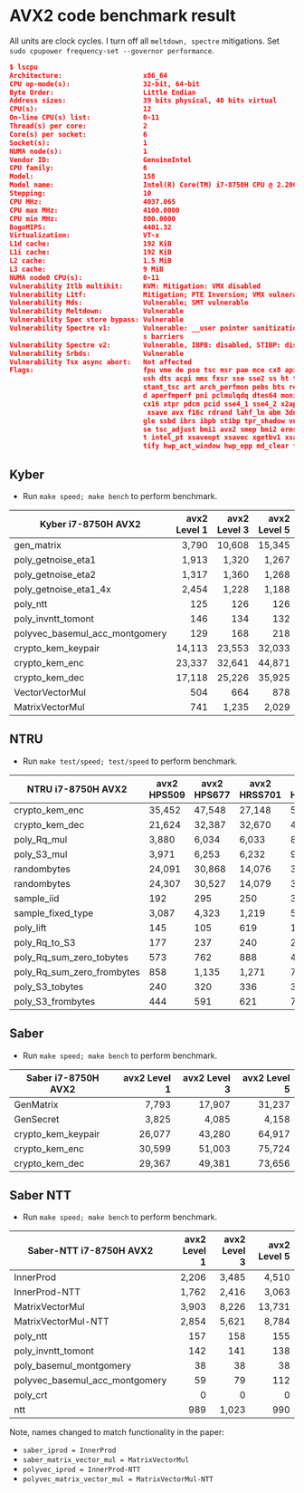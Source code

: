 # AVX2 code benchmark result 

All units are clock cycles. I turn off all `meltdown, spectre` mitigations. Set `sudo cpupower frequency-set --governor performance`. 

```json
$ lscpu
Architecture:                    x86_64
CPU op-mode(s):                  32-bit, 64-bit
Byte Order:                      Little Endian
Address sizes:                   39 bits physical, 48 bits virtual
CPU(s):                          12
On-line CPU(s) list:             0-11
Thread(s) per core:              2
Core(s) per socket:              6
Socket(s):                       1
NUMA node(s):                    1
Vendor ID:                       GenuineIntel
CPU family:                      6
Model:                           158
Model name:                      Intel(R) Core(TM) i7-8750H CPU @ 2.20GHz
Stepping:                        10
CPU MHz:                         4037.065
CPU max MHz:                     4100.0000
CPU min MHz:                     800.0000
BogoMIPS:                        4401.32
Virtualization:                  VT-x
L1d cache:                       192 KiB
L1i cache:                       192 KiB
L2 cache:                        1.5 MiB
L3 cache:                        9 MiB
NUMA node0 CPU(s):               0-11
Vulnerability Itlb multihit:     KVM: Mitigation: VMX disabled
Vulnerability L1tf:              Mitigation; PTE Inversion; VMX vulnerable
Vulnerability Mds:               Vulnerable; SMT vulnerable
Vulnerability Meltdown:          Vulnerable
Vulnerability Spec store bypass: Vulnerable
Vulnerability Spectre v1:        Vulnerable: __user pointer sanitization and usercopy barriers only; no swapg
                                 s barriers
Vulnerability Spectre v2:        Vulnerable, IBPB: disabled, STIBP: disabled
Vulnerability Srbds:             Vulnerable
Vulnerability Tsx async abort:   Not affected
Flags:                           fpu vme de pse tsc msr pae mce cx8 apic sep mtrr pge mca cmov pat pse36 clfl
                                 ush dts acpi mmx fxsr sse sse2 ss ht tm pbe syscall nx pdpe1gb rdtscp lm con
                                 stant_tsc art arch_perfmon pebs bts rep_good nopl xtopology nonstop_tsc cpui
                                 d aperfmperf pni pclmulqdq dtes64 monitor ds_cpl vmx est tm2 ssse3 sdbg fma 
                                 cx16 xtpr pdcm pcid sse4_1 sse4_2 x2apic movbe popcnt tsc_deadline_timer aes
                                  xsave avx f16c rdrand lahf_lm abm 3dnowprefetch cpuid_fault epb invpcid_sin
                                 gle ssbd ibrs ibpb stibp tpr_shadow vnmi flexpriority ept vpid ept_ad fsgsba
                                 se tsc_adjust bmi1 avx2 smep bmi2 erms invpcid mpx rdseed adx smap clflushop
                                 t intel_pt xsaveopt xsavec xgetbv1 xsaves dtherm ida arat pln pts hwp hwp_no
                                 tify hwp_act_window hwp_epp md_clear flush_l1d
```

## Kyber 

- Run `make speed; make bench` to perform benchmark.

| Kyber i7-8750H AVX2            | avx2 Level 1 | avx2 Level 3 | avx2 Level 5 |
|--------------------------------|-------------:|-------------:|-------------:|
| gen_matrix                     |        3,790 |       10,608 |       15,345 |
| poly_getnoise_eta1             |        1,913 |        1,320 |        1,267 |
| poly_getnoise_eta2             |        1,317 |        1,360 |        1,268 |
| poly_getnoise_eta1_4x          |        2,454 |        1,228 |        1,188 |
| poly_ntt                       |          125 |          126 |          126 |
| poly_invntt_tomont             |          146 |          134 |          132 |
| polyvec_basemul_acc_montgomery |          129 |          168 |          218 |
| crypto_kem_keypair             |       14,113 |       23,553 |       32,033 |
| crypto_kem_enc                 |       23,337 |       32,641 |       44,871 |
| crypto_kem_dec                 |       17,118 |       25,226 |       35,925 |
| VectorVectorMul                |          504 |          664 |          878 |
| MatrixVectorMul                |          741 |        1,235 |        2,029 |


## NTRU

- Run `make test/speed; test/speed` to perform benchmark.

| NTRU i7-8750H AVX2         | avx2 HPS509 | avx2 HPS677 | avx2 HRSS701 | avx2 HPS821 |
|----------------------------|-------------|-------------|--------------|-------------|
| crypto_kem_enc             |      35,452 |      47,548 |       27,148 |      58,441 |
| crypto_kem_dec             |      21,624 |      32,387 |       32,670 |      41,784 |
| poly_Rq_mul                |       3,880 |       6,034 |        6,033 |       8,749 |
| poly_S3_mul                |       3,971 |       6,253 |        6,232 |       9,220 |
| randombytes                |      24,091 |      30,868 |       14,076 |      36,481 |
| randombytes                |      24,307 |      30,527 |       14,079 |      36,316 |
| sample_iid                 |         192 |         295 |          250 |         305 |
| sample_fixed_type          |       3,087 |       4,323 |        1,219 |       5,199 |
| poly_lift                  |         145 |         105 |          619 |         158 |
| poly_Rq_to_S3              |         177 |         237 |          240 |         298 |
| poly_Rq_sum_zero_tobytes   |         573 |         762 |          888 |         418 |
| poly_Rq_sum_zero_frombytes |         858 |       1,135 |        1,271 |         799 |
| poly_S3_tobytes            |         240 |         320 |          336 |         390 |
| poly_S3_frombytes          |         444 |         591 |          621 |         705 |

## Saber 

- Run `make speed; make bench` to perform benchmark.

| Saber i7-8750H AVX2 | avx2 Level 1 | avx2 Level 3 | avx2 Level 5 |
|---------------------|-------------:|-------------:|-------------:|
| GenMatrix           |        7,793 |       17,907 |       31,237 |
| GenSecret           |        3,825 |        4,085 |        4,158 |
| crypto_kem_keypair  |       26,077 |       43,280 |       64,917 |
| crypto_kem_enc      |       30,599 |       51,003 |       75,724 |
| crypto_kem_dec      |       29,367 |       49,381 |       73,656 |



## Saber NTT 

- Run `make speed; make bench` to perform benchmark. 

| Saber-NTT i7-8750H AVX2        | avx2 Level 1 | avx2 Level 3 | avx2 Level 5 |
|--------------------------------|-------------:|-------------:|-------------:|
| InnerProd                      |        2,206 |        3,485 |        4,510 |
| InnerProd-NTT                  |        1,762 |        2,416 |        3,063 |
| MatrixVectorMul                |        3,903 |        8,226 |       13,731 |
| MatrixVectorMul-NTT            |        2,854 |        5,621 |        8,784 |
| poly_ntt                       |          157 |          158 |          155 |
| poly_invntt_tomont             |          142 |          141 |          138 |
| poly_basemul_montgomery        |           38 |           38 |           38 |
| polyvec_basemul_acc_montgomery |           59 |           79 |          112 |
| poly_crt                       |            0 |            0 |            0 |
| ntt                            |          989 |        1,023 |          990 |

Note, names changed to match functionality in the paper:

- `saber_iprod = InnerProd`
- `saber_matrix_vector_mul = MatrixVectorMul`
- `polyvec_iprod = InnerProd-NTT`
- `polyvec_matrix_vector_mul = MatrixVectorMul-NTT`

